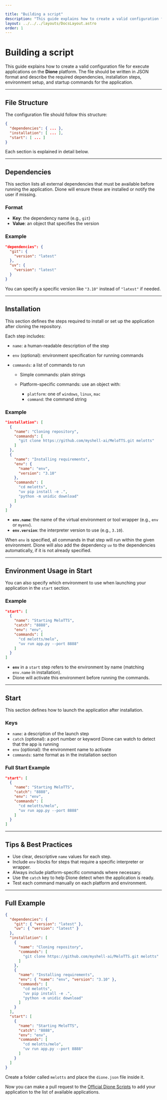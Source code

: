 ```yaml
---

title: "Building a script"
description: "This guide explains how to create a valid configuration file for applications built on the Dione platform."
layout: ../../../layouts/DocsLayout.astro
order: 1
---
```


# Building a script

This guide explains how to create a valid configuration file for execute applications on the **Dione** platform. The file should be written in JSON format and describe the required dependencies, installation steps, environment setup, and startup commands for the application.

---

## File Structure

The configuration file should follow this structure:

```json
{
  "dependencies": { ... },
  "installation": [ ... ],
  "start": [ ... ]
}
```

Each section is explained in detail below.

---

## Dependencies

This section lists all external dependencies that must be available before running the application. Dione will ensure these are installed or notify the user if missing.

### Format

* **Key**: the dependency name (e.g., `git`)
* **Value**: an object that specifies the version

### Example

```json
"dependencies": {
  "git": {
    "version": "latest"
  },
  "uv": {
    "version": "latest"
  }
}
```

You can specify a specific version like `"3.10"` instead of `"latest"` if needed.

---

## Installation

This section defines the steps required to install or set up the application after cloning the repository.

Each step includes:

* `name`: a human-readable description of the step
* `env` (optional): environment specification for running commands
* `commands`: a list of commands to run

  * Simple commands: plain strings
  * Platform-specific commands: use an object with:

    * `platform`: one of `windows`, `linux`, `mac`
    * `command`: the command string

### Example

```json
"installation": [
  {
    "name": "Cloning repository",
    "commands": [
      "git clone https://github.com/myshell-ai/MeloTTS.git melotts"
    ]
  },
  {
    "name": "Installing requirements",
    "env": {
      "name": "env",
      "version": "3.10"
    },
    "commands": [
      "cd melotts",
      "uv pip install -e .",
      "python -m unidic download"
    ]
  }
]
```

* **`env.name`**: the name of the virtual environment or tool wrapper (e.g., `env` or `myenv`).
* **`env.version`**: the interpreter version to use (e.g., `3.10`).

When `env` is specified, all commands in that step will run within the given environment.
Dione will also add the dependency `uv` to the dependencies automatically, if it is not already specified.

---

## Environment Usage in Start

You can also specify which environment to use when launching your application in the `start` section.

### Example

```json
"start": [
  {
    "name": "Starting MeloTTS",
    "catch": "8888",
    "env": "env",
    "commands": [
      "cd melotts/melo",
      "uv run app.py --port 8888"
    ]
  }
]
```

* **`env`** in a `start` step refers to the environment by name (matching `env.name` in installation).
* Dione will activate this environment before running the commands.

---

## Start

This section defines how to launch the application after installation.

### Keys

* `name`: a description of the launch step
* `catch` (optional): a port number or keyword Dione can watch to detect that the app is running
* `env` (optional): the environment name to activate
* `commands`: same format as in the installation section

### Full Start Example

```json
"start": [
  {
    "name": "Starting MeloTTS",
    "catch": "8888",
    "env": "env",
    "commands": [
      "cd melotts/melo",
      "uv run app.py --port 8888"
    ]
  }
]
```

---

## Tips & Best Practices

* Use clear, descriptive `name` values for each step.
* Include `env` blocks for steps that require a specific interpreter or wrapper.
* Always include platform-specific commands where necessary.
* Use the `catch` key to help Dione detect when the application is ready.
* Test each command manually on each platform and environment.

---

## Full Example

```json
{
  "dependencies": {
    "git": { "version": "latest" },
    "uv": { "version": "latest" }
  },
  "installation": [
    {
      "name": "Cloning repository",
      "commands": [
        "git clone https://github.com/myshell-ai/MeloTTS.git melotts"
      ]
    },
    {
      "name": "Installing requirements",
      "env": { "name": "env", "version": "3.10" },
      "commands": [
        "cd melotts",
        "uv pip install -e .",
        "python -m unidic download"
      ]
    }
  ],
  "start": [
    {
      "name": "Starting MeloTTS",
      "catch": "8888",
      "env": "env",
      "commands": [
        "cd melotts/melo",
        "uv run app.py --port 8888"
      ]
    }
  ]
}
```

Create a folder called `melotts` and place the `dione.json` file inside it.

Now you can make a pull request to the [Official Dione Scripts](https://github.com/dioneapp/official-scripts) to add your application to the list of available applications.